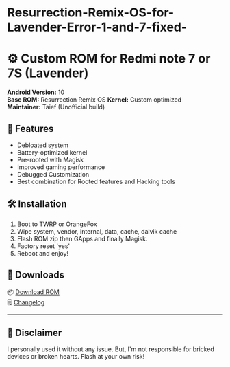 # Resurrection-Remix-OS-for-Lavender-Error-1-and-7-fixed-
# ⚙️ Custom ROM for Redmi note 7 or 7S (Lavender)

**Android Version:** 10  
**Base ROM:** Resurrection Remix OS
**Kernel:** Custom optimized  
**Maintainer:** Taief (Unofficial build)

## 🚀 Features
- Debloated system
- Battery-optimized kernel
- Pre-rooted with Magisk
- Improved gaming performance
- Debugged Customization
- Best combination for Rooted features and Hacking tools

## 🛠 Installation
1. Boot to TWRP or OrangeFox
2. Wipe system, vendor, internal, data, cache, dalvik cache
3. Flash ROM zip then GApps and finally Magisk.
4. Factory reset 'yes'
5. Reboot and enjoy!

## 🔗 Downloads
📦 [Download ROM](https://drive.google.com/...)  
🗒️ [Changelog](changelog.md)

---

## 📢 Disclaimer
I personally used it without any issue. But,
I'm not responsible for bricked devices or broken hearts. Flash at your own risk!
